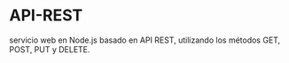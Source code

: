 # API-REST
servicio web en Node.js basado en API REST, utilizando los métodos GET, POST, PUT y DELETE.

